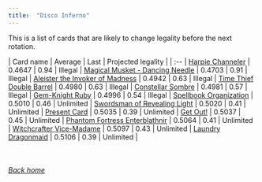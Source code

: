 ```yaml
---
title:  "Disco Inferno"
---
```


This is a list of cards that are likely to change legality before the next rotation.

| Card name | Average | Last | Projected legality |
| :-- |
[Harpie Channeler](https://db.ygoprodeck.com/card/?search=Harpie%20Channeler) | 0.4647 | 0.94 | Illegal |
[Magical Musket - Dancing Needle](https://db.ygoprodeck.com/card/?search=Magical%20Musket%20-%20Dancing%20Needle) | 0.4703 | 0.91 | Illegal |
[Aleister the Invoker of Madness](https://db.ygoprodeck.com/card/?search=Aleister%20the%20Invoker%20of%20Madness) | 0.4942 | 0.63 | Illegal |
[Time Thief Double Barrel](https://db.ygoprodeck.com/card/?search=Time%20Thief%20Double%20Barrel) | 0.4980 | 0.63 | Illegal |
[Constellar Sombre](https://db.ygoprodeck.com/card/?search=Constellar%20Sombre) | 0.4981 | 0.57 | Illegal |
[Gem-Knight Ruby](https://db.ygoprodeck.com/card/?search=Gem-Knight%20Ruby) | 0.4996 | 0.54 | Illegal |
[Spellbook Organization](https://db.ygoprodeck.com/card/?search=Spellbook%20Organization) | 0.5010 | 0.46 | Unlimited |
[Swordsman of Revealing Light](https://db.ygoprodeck.com/card/?search=Swordsman%20of%20Revealing%20Light) | 0.5020 | 0.41 | Unlimited |
[Present Card](https://db.ygoprodeck.com/card/?search=Present%20Card) | 0.5035 | 0.39 | Unlimited |
[Get Out!](https://db.ygoprodeck.com/card/?search=Get%20Out!) | 0.5037 | 0.45 | Unlimited |
[Phantom Fortress Enterblathnir](https://db.ygoprodeck.com/card/?search=Phantom%20Fortress%20Enterblathnir) | 0.5064 | 0.41 | Unlimited |
[Witchcrafter Vice-Madame](https://db.ygoprodeck.com/card/?search=Witchcrafter%20Vice-Madame) | 0.5097 | 0.43 | Unlimited |
[Laundry Dragonmaid](https://db.ygoprodeck.com/card/?search=Laundry%20Dragonmaid) | 0.5106 | 0.39 | Unlimited |

<br>

###### [Back home](index)